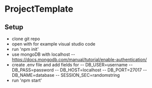 # ProjectTemplate

## Setup
- clone git repo
- open with for example visual studio code
- run 'npm init'
- use mongoDB with localhost
-- https://docs.mongodb.com/manual/tutorial/enable-authentication/ 
- create .env file and add fields for
-- DB_USER=username
-- DB_PASS=password
-- DB_HOST=localhost
-- DB_PORT=27017
-- DB_NAME=database
-- SESSION_SEC=randomstring
- run 'npm start'
